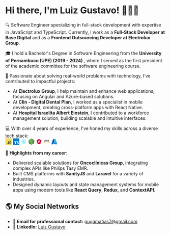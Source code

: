 # Hi there, I'm Luiz Gustavo! 👋👨‍💻  

🔍 Software Engineer specializing in full-stack development with expertise in JavaScript and TypeScript. Currently, I work as a **Full-Stack Developer at Base Digital** and as a **Frontend Outsourcing Developer at Electrolux Group**.  

🎓 I hold a Bachelor's Degree in Software Engineering from the **University of Pernambuco (UPE) (2019 - 2024)** , where I served as the first president of the academic committee for the software engineering course.  

📱 Passionate about solving real-world problems with technology, I’ve contributed to impactful projects:  
- At **Electrolux Group**, I help maintain and enhance web applications, focusing on Angular and Azure-based solutions.  
- At **Clin - Digital Dental Plan**, I worked as a specialist in mobile development, creating cross-platform apps with React Native.  
- At **Hospital Israelita Albert Einstein**, I contributed to a workforce management solution, building scalable and intuitive interfaces.  

💻 With over 4 years of experience, I’ve honed my skills across a diverse tech stack:  
<code><img height="20" src="https://raw.githubusercontent.com/github/explore/80688e429a7d4ef2fca1e82350fe8e3517d3494d/topics/javascript/javascript.png"></code>
<code><img height="20" src="https://raw.githubusercontent.com/github/explore/80688e429a7d4ef2fca1e82350fe8e3517d3494d/topics/typescript/typescript.png"></code>
<code><img height="20" src="https://raw.githubusercontent.com/github/explore/80688e429a7d4ef2fca1e82350fe8e3517d3494d/topics/react/react.png"></code>
<code><img height="20" src="https://raw.githubusercontent.com/github/explore/80688e429a7d4ef2fca1e82350fe8e3517d3494d/topics/nodejs/nodejs.png"></code>
<code><img height="20" src="https://raw.githubusercontent.com/github/explore/80688e429a7d4ef2fca1e82350fe8e3517d3494d/topics/angular/angular.png"></code>
<code><img height="20" src="https://raw.githubusercontent.com/github/explore/80688e429a7d4ef2fca1e82350fe8e3517d3494d/topics/aws/aws.png"></code>
<code><img height="20" src="https://raw.githubusercontent.com/github/explore/80688e429a7d4ef2fca1e82350fe8e3517d3494d/topics/azure/azure.png"></code>

🌟 **Highlights from my career**:  
- Delivered scalable solutions for **Oncoclínicas Group**, integrating complex APIs like Philips Tasy EMR.  
- Built CMS platforms with **SanityJS** and **Laravel** for a variety of industries.  
- Designed dynamic layouts and state management systems for mobile apps using modern tools like **React Query**, **Redux**, and **ContextAPI**.  

## 🌎 My Social Networks  
- **📧 Email for professional contact:** [gugamatias7@gmail.com](mailto:gugamatias7@gmail.com)  
- **💼 LinkedIn:** [Luiz Gustavo](https://www.linkedin.com/in/lgustavosoftwareengineer)
